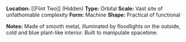 **Location:** [[Flint Two]] (Hidden)
**Type:** Orbital
**Scale:** Vast site of unfathomable complexity
**Form:** Machine
**Shape:** Practical of functional

**Notes:**
Made of smooth metal, illuminated by floodlights on the outside, cold and blue plant-like interior. 
Built to manipulate spacetime.